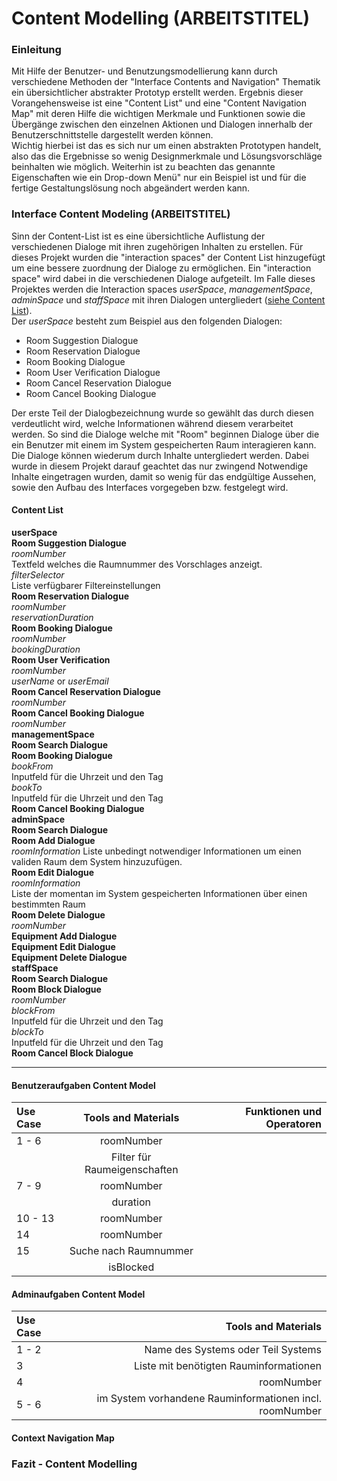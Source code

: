 # Content Modelling (ARBEITSTITEL)
### Einleitung

Mit Hilfe der Benutzer- und Benutzungsmodellierung kann durch verschiedene
Methoden der "Interface Contents and Navigation" Thematik ein übersichtlicher
abstrakter Prototyp erstellt werden. Ergebnis dieser Vorangehensweise ist
eine "Content List" und eine "Content Navigation Map" mit deren Hilfe die
wichtigen Merkmale und Funktionen sowie die Übergänge zwischen den einzelnen
Aktionen und Dialogen innerhalb der Benutzerschnittstelle dargestellt werden
können.  
Wichtig hierbei ist das es sich nur um einen abstrakten Prototypen handelt, also
das die Ergebnisse so wenig Designmerkmale und Lösungsvorschläge beinhalten wie
möglich. Weiterhin ist zu beachten das genannte Eigenschaften wie ein
Drop-down Menü" nur ein Beispiel ist und für die fertige Gestaltungslösung noch
abgeändert werden kann.

### Interface Content Modeling (ARBEITSTITEL)

Sinn der Content-List ist es eine übersichtliche Auflistung der verschiedenen
Dialoge mit ihren zugehörigen Inhalten zu erstellen. Für dieses Projekt wurden
die "interaction spaces" der Content List hinzugefügt um eine bessere zuordnung
der Dialoge zu ermöglichen.
Ein "interaction space" wird dabei in die verschiedenen Dialoge aufgeteilt.
Im Falle dieses Projektes werden die Interaction spaces *userSpace*,
*managementSpace*, *adminSpace* und *staffSpace* mit ihren Dialogen
untergliedert ([siehe Content List]()).  
Der *userSpace* besteht zum Beispiel aus den folgenden Dialogen:

* Room Suggestion Dialogue
* Room Reservation Dialogue
* Room Booking Dialogue
* Room User Verification Dialogue
* Room Cancel Reservation Dialogue
* Room Cancel Booking Dialogue

Der erste Teil der Dialogbezeichnung wurde so gewählt das durch diesen
verdeutlicht wird, welche Informationen während diesem verarbeitet werden.
So sind die Dialoge welche mit "Room" beginnen Dialoge über die ein Benutzer
mit einem im System gespeicherten Raum interagieren kann.  
Die Dialoge können wiederum durch Inhalte untergliedert werden. Dabei wurde in
diesem Projekt darauf geachtet das nur zwingend Notwendige Inhalte eingetragen
wurden, damit so wenig für das endgültige Aussehen, sowie den Aufbau des
Interfaces vorgegeben bzw. festgelegt wird.

#### Content List
__userSpace__  
    __Room Suggestion Dialogue__  
        *roomNumber*  
            Textfeld welches die Raumnummer des Vorschlages anzeigt.  
        *filterSelector*  
            Liste verfügbarer Filtereinstellungen  
    __Room Reservation Dialogue__  
        *roomNumber*  
        *reservationDuration*  
    __Room Booking Dialogue__  
        *roomNumber*  
        *bookingDuration*  
    __Room User Verification__  
        *roomNumber*  
        *userName* or *userEmail*  
    __Room Cancel Reservation Dialogue__  
        *roomNumber*  
    __Room Cancel Booking Dialogue__  
        *roomNumber*  
__managementSpace__  
    __Room Search Dialogue__  
    __Room Booking Dialogue__  
        *bookFrom*  
            Inputfeld für die Uhrzeit und den Tag  
        *bookTo*  
            Inputfeld für die Uhrzeit und den Tag  
    __Room Cancel Booking Dialogue__  
__adminSpace__  
    __Room Search Dialogue__  
    __Room Add Dialogue__  
        *roomInformation*
            Liste unbedingt notwendiger Informationen um einen validen Raum dem System hinzuzufügen.  
    __Room Edit Dialogue__  
        *roomInformation*  
            Liste der momentan im System gespeicherten Informationen über einen bestimmten Raum  
    __Room Delete Dialogue__  
        *roomNumber*  
    __Equipment Add Dialogue__  
    __Equipment Edit Dialogue__  
    __Equipment Delete Dialogue__  
__staffSpace__  
    __Room Search Dialogue__  
    __Room Block Dialogue__  
        *roomNumber*  
        *blockFrom*  
            Inputfeld für die Uhrzeit und den Tag  
        *blockTo*  
            Inputfeld für die Uhrzeit und den Tag  
    __Room Cancel Block Dialogue__  

___

#### Benutzeraufgaben Content Model

| Use Case  | Tools and Materials   | Funktionen und Operatoren     |
|:----------|:---------------------:|------------------------------:|
|  1 - 6    | roomNumber            |
|           | Filter für Raumeigenschaften |
|  7 - 9    | roomNumber            |
|           | duration              |
| 10 - 13   | roomNumber            |
| 14        | roomNumber            |
| 15        | Suche nach Raumnummer |
|           | isBlocked             |

#### Adminaufgaben Content Model

| Use Case  | Tools and Materials   |
|:----------|----------------------:|
|  1 - 2    | Name des Systems oder Teil Systems |
|  3        | Liste mit benötigten Rauminformationen |
|  4        | roomNumber            |
|  5 - 6    | im System vorhandene Rauminformationen incl. roomNumber |


#### Context Navigation Map



### Fazit - Content Modelling
